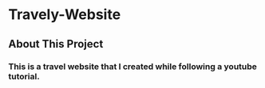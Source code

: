 # Travely-Website
## About This Project
### This is a travel website that I created while following a youtube tutorial.
